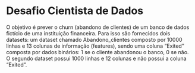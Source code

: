# Desafio Cientista de Dados

O objetivo é prever o churn (abandono de clientes) de um banco de dados fictício de uma instituição financeira. Para isso são fornecidos dois datasets: um dataset chamado Abandono_clientes composto por 10000 linhas e 13 colunas de informação (features), sendo uma coluna “Exited” composta por dados binários: 1 se o cliente abandonou o banco, 0 se não. O segundo dataset possui 1000 linhas e 12 colunas e não possui a coluna “Exited”.
